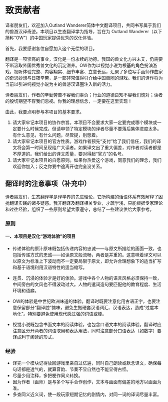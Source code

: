 # 致贡献者

译者朋友们，欢迎加入Outland Wanderer简体中文翻译项目，共同书写属于我们的兽游汉译奇迹。本项目以生态翻译学为指导，旨在为 Outland Wanderer（以下简称“OW”）的中国玩家提供优秀的汉化体验。

首先，我要感谢各位自愿加入这个无偿的项目。

翻译是一项崇高的事业，汉化是一份永续的功德。我国的兽文化方兴未艾，仍需要不断汲取外国优秀兽文化的沉淀滋养。OW作为以视觉小说为根基的角色扮演游戏，视听体验完整、内容翔实、细节丰富、立意长远，汇聚了多位写手画师作曲家的奇思妙想与日夜辛劳，是一部非常值得引介给中国兽圈的游戏。我们的译作将为当前以引进纯视觉小说为主的兽游汉译圈注入新的活力。

译者朋友们，作者的辛勤劳苦不容我们辜负；行业的道德良知不容我们愧对；读者的殷切期望不容我们忽视。你我的理想信念，一定要在这里实现！

由此，我要点明参与本项目的基本要求。

1. 请大家牢记本项目的协作宗旨。本项目不会要求大家一定要完成哪个模块或一定要什么时候完成，但请申领了特定模块的译者尽量不要落后集体进度太多。有什么意见，有什么问题，尽管提，别憋着。
2. 请大家牢记本项目的官方性质。游戏作者预先“支付”给了我们信任，我们的译文将会第一时间呈现给广大读者。如果译文出了重大偏差，对作者对读者都是不厚道的。我们给出的译文质量，要对得起“官方”的名号。
3. 请大家牢记本项目的自愿原则。如果你热爱这个游戏，同意我们的理念，我们欢迎你加入；反之你要中途离开也完全没关系。

## 翻译时的注意事项（补充中）

译者朋友们，生态翻译学是译学界的先进理论，它所构建的话语体系有效解释了困扰翻译实践的诸多疑惑。我非翻译及翻译相关专业，才疏学浅，只能根据专家理论和过往经验，组织了一些原则希望大家遵守，总结了一些建议供给大家参考。

### 原则

#### 一、本项目是汉化“游戏体验”的项目

- 传递体验的原汁原味既包括传递内容的忠诚——与原文所描绘的画面一致，也包括传递方式的忠诚——如读原文般流畅，两者是并重的。这意味着译文可以以原文为标准上下波动而不一定要局限于原文，即允许合理想象下的适当扩写和基于语境利用汉语特性的适当缩写。

- 连贯、沉浸的体验才是好的体验。游戏中各个人物的语言风格必须保持一致，中间旁白的文风也不得波动过大。人物的遣词造句要匹配他的教育程度、生活环境和语癖。

- OW的体验是中世纪欧洲味道的体验。翻译时既要注意化用古语正字，也要注意保留部分“翻译腔”韵味，避免生搬硬套汉语词汇、汉语表达，造成“过度本地化”。特别要避免使用现代感过强的词语或梗。

- 视觉小说既包含书面文本的阅读体验，也包含口语文本的阅读体验。翻译时应注意区分开两者的词语取用和表达用法，同时注意部分口语表达（如数字）要译成利于阅读的形式。

### 经验

- 译完一个模块记得放回游戏里亲自过亿遍，同时自己朗读或默念译文，确保每句话都是透气的，就算音韵、节奏不显自然也不能显得古怪。
- 尽量少用注释，多把梗作同义转换。
- 因为作者（画师）是与多个写手合作创作，文本与画面有偏差的地方以画面为准。
- 多查同义近义词，使一段玩家短期记忆的剧情内，对同一词的译词尽量丰富。
